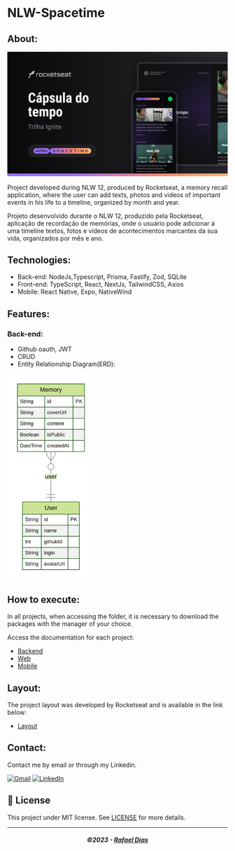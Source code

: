 # NLW-Spacetime

## About:
<img src=".github/Thumbnail.png" alt="nlw spacetime" width="800" />

Project developed during NLW 12, produced by Rocketseat, a memory recall application, where the user can add texts, photos and videos of important events in his life to a timeline, organized by month and year.

Projeto desenvolvido durante o NLW 12, produzido pela Rocketseat, aplicação de recordação de memórias, onde o usuário pode adicionar à uma timeline textos, fotos e vídeos de acontecimentos marcantes da sua vida, organizados por mês e ano.

## Technologies:
* Back-end: NodeJs,Typescript, Prisma, Fastify, Zod, SQLite
* Front-end: TypeScript, React, NextJs, TailwindCSS, Axios
* Mobile: React Native, Expo, NativeWind

## Features: 
### Back-end:
* Github oauth, JWT
* CRUD
* Entity Relationship Diagram(ERD):
<img src=".github/ERD.svg" alt="ERD" width="200"/>

## How to execute:

In all projects, when accessing the folder, it is necessary to download the packages with the manager of your choice.

Access the documentation for each project:
- [Backend](./server/README.md)
- [Web](./web/README.md)
- [Mobile](./mobile/README.md)

## Layout:
The project layout was developed by Rocketseat and is available in the link below:

- [Layout]([https://www.figma.com/community/file/1169028343875283461](https://www.figma.com/file/TS2JiV9SOi67fcvoz3Ne1U/C%C3%A1psula-do-tempo-%E2%80%A2-Trilha-Ignite-(Community)?type=design&node-id=205%3A3&mode=design&t=xGJkzkH3v2LDqMAX-1))

## Contact:

Contact me by email or through my Linkedin.

<a href="mailto:dias416@gmail.com"><img src="https://img.shields.io/badge/Gmail-D14836?style=for-the-badge&logo=gmail&logoColor=white" alt="Gmail"/></a>
<a href="https://linkedin.com/in/rafael-dias-moura-a935b370"><img src="https://img.shields.io/badge/linkedin%20-%230077B5.svg?&style=for-the-badge&logo=linkedin&logoColor=white" alt="LinkedIn"/></a>

## 📝 License

This project under MIT license. See [LICENSE](LICENSE.md) for more details.

---

<h5 align="center">
  &copy;2023 - <a href="https://github.com/rafael-dias-moura">Rafael Dias</a>
</h5>

 
